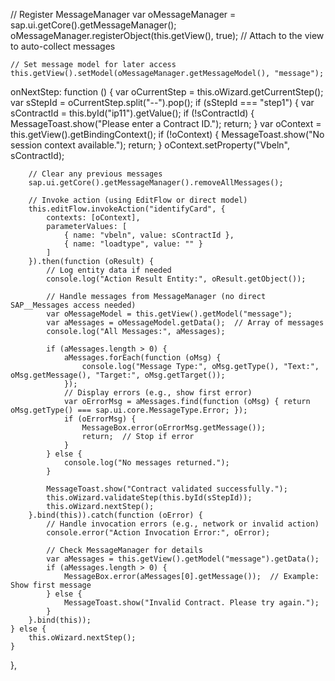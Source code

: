 // Register MessageManager
    var oMessageManager = sap.ui.getCore().getMessageManager();
    oMessageManager.registerObject(this.getView(), true);  // Attach to the view to auto-collect messages

    // Set message model for later access
    this.getView().setModel(oMessageManager.getMessageModel(), "message");



onNextStep: function () {
    var oCurrentStep = this.oWizard.getCurrentStep();
    var sStepId = oCurrentStep.split("--").pop();
    if (sStepId === "step1") {
        var sContractId = this.byId("ip11").getValue();
        if (!sContractId) {
            MessageToast.show("Please enter a Contract ID.");
            return;
        }
        var oContext = this.getView().getBindingContext();
        if (!oContext) {
            MessageToast.show("No session context available.");
            return;
        }
        oContext.setProperty("Vbeln", sContractId);

        // Clear any previous messages
        sap.ui.getCore().getMessageManager().removeAllMessages();

        // Invoke action (using EditFlow or direct model)
        this.editFlow.invokeAction("identifyCard", {
            contexts: [oContext],
            parameterValues: [
                { name: "vbeln", value: sContractId },
                { name: "loadtype", value: "" }
            ]
        }).then(function (oResult) {
            // Log entity data if needed
            console.log("Action Result Entity:", oResult.getObject());

            // Handle messages from MessageManager (no direct SAP__Messages access needed)
            var oMessageModel = this.getView().getModel("message");
            var aMessages = oMessageModel.getData();  // Array of messages
            console.log("All Messages:", aMessages);

            if (aMessages.length > 0) {
                aMessages.forEach(function (oMsg) {
                    console.log("Message Type:", oMsg.getType(), "Text:", oMsg.getMessage(), "Target:", oMsg.getTarget());
                });
                // Display errors (e.g., show first error)
                var oErrorMsg = aMessages.find(function (oMsg) { return oMsg.getType() === sap.ui.core.MessageType.Error; });
                if (oErrorMsg) {
                    MessageBox.error(oErrorMsg.getMessage());
                    return;  // Stop if error
                }
            } else {
                console.log("No messages returned.");
            }

            MessageToast.show("Contract validated successfully.");
            this.oWizard.validateStep(this.byId(sStepId));
            this.oWizard.nextStep();
        }.bind(this)).catch(function (oError) {
            // Handle invocation errors (e.g., network or invalid action)
            console.error("Action Invocation Error:", oError);

            // Check MessageManager for details
            var aMessages = this.getView().getModel("message").getData();
            if (aMessages.length > 0) {
                MessageBox.error(aMessages[0].getMessage());  // Example: Show first message
            } else {
                MessageToast.show("Invalid Contract. Please try again.");
            }
        }.bind(this));
    } else {
        this.oWizard.nextStep();
    }
},
